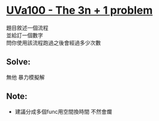 # [UVa100 - The 3n + 1 problem](https://onlinejudge.org/index.php?option=onlinejudge&Itemid=8&page=show_problem&problem=36)

題目敘述一個流程  
並給訂一個數字  
問你使用該流程跑過之後會經過多少次數

## Solve:
無他 暴力模擬解

## Note:
- 建議分成多個func用空間換時間 不然會爛